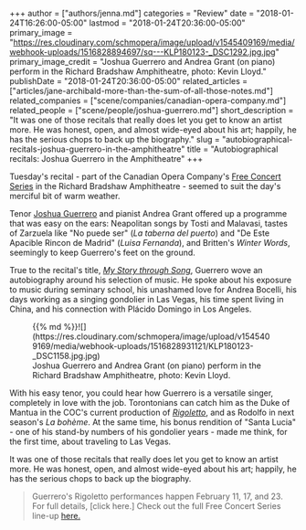 +++
author = ["authors/jenna.md"]
categories = "Review"
date = "2018-01-24T16:26:00-05:00"
lastmod = "2018-01-24T20:36:00-05:00"
primary_image = "https://res.cloudinary.com/schmopera/image/upload/v1545409169/media/webhook-uploads/1516828894697/sq---KLP180123-_DSC1292.jpg.jpg"
primary_image_credit = "Joshua Guerrero and Andrea Grant (on piano) perform in the Richard Bradshaw Amphitheatre, photo: Kevin Lloyd."
publishDate = "2018-01-24T20:36:00-05:00"
related_articles = ["articles/jane-archibald-more-than-the-sum-of-all-those-notes.md"]
related_companies = ["scene/companies/canadian-opera-company.md"]
related_people = ["scene/people/joshua-guerrero.md"]
short_description = "It was one of those recitals that really does let you get to know an artist more. He was honest, open, and almost wide-eyed about his art; happily, he has the serious chops to back up the biography."
slug = "autobiographical-recitals-joshua-guerrero-in-the-amphitheatre"
title = "Autobiographical recitals: Joshua Guerrero in the Amphitheatre"
+++

Tuesday's recital - part of the Canadian Opera Company's [Free Concert Series](https://www.coc.ca/plan-your-visit/free-concert-series) in the Richard Bradshaw Amphitheatre - seemed to suit the day's merciful bit of warm weather. 

Tenor [Joshua Guerrero](/scene/people/joshua-guerrero/) and pianist Andrea Grant offered up a programme that was easy on the ears: Neapolitan songs by Tosti and Malavasi, tastes of Zarzuela like "No puede ser" (*La taberna del puerto*) and "De Este Apacible Rincon de Madrid" (*Luisa Fernanda*), and Britten's *Winter Words*, seemingly to keep Guerrero's feet on the ground.

True to the recital's title, [*My Story through Song*](http://files.coc.ca/pdfs/concert180123.pdf), Guerrero wove an autobiography around his selection of music. He spoke about his exposure to music during seminary school, his unashamed love for Andrea Bocelli, his days working as a singing gondolier in Las Vegas, his time spent living in China, and his connection with Plácido Domingo in Los Angeles.

<figure data-type="image">{{% md %}}![](https://res.cloudinary.com/schmopera/image/upload/v1545409169/media/webhook-uploads/1516828931121/KLP180123-_DSC1158.jpg.jpg)
<figcaption>Joshua Guerrero and Andrea Grant (on piano) perform in the Richard Bradshaw Amphitheatre, photo: Kevin Lloyd.</figcaption>
</figure>

With his easy tenor, you could hear how Guerrero is a versatile singer, completely in love with the job. Torontonians can catch him as the Duke of Mantua in the COC's current production of [*Rigoletto*](https://www.coc.ca/productions/13071), and as Rodolfo in next season's *La bohème*. At the same time, his bonus rendition of "Santa Lucia" - one of his stand-by numbers of his gondolier years - made me think, for the first time, about traveling to Las Vegas.

It was one of those recitals that really does let you get to know an artist more. He was honest, open, and almost wide-eyed about his art; happily, he has the serious chops to back up the biography.

>Guerrero's Rigoletto performances happen February 11, 17, and 23. For full details, [click here.] Check out the full Free Concert Series line-up [here.](https://www.coc.ca/plan-your-visit/free-concert-series)
